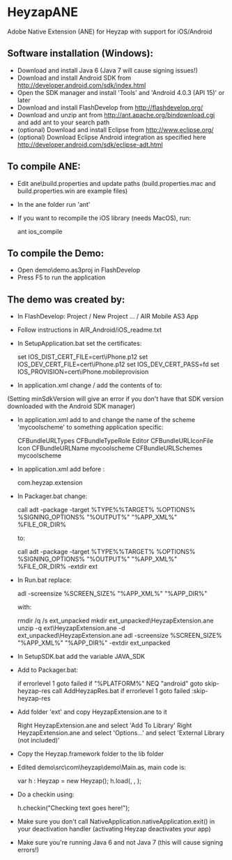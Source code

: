HeyzapANE
=========

Adobe Native Extension (ANE) for Heyzap with support for iOS/Android

Software installation (Windows):
--------------------------------

- Download and install Java 6 (Java 7 will cause signing issues!)
- Download and install Android SDK from http://developer.android.com/sdk/index.html
- Open the SDK manager and install 'Tools' and 'Android 4.0.3 (API 15)' or later
- Download and install FlashDevelop from http://flashdevelop.org/
- Download and unzip ant from http://ant.apache.org/bindownload.cgi and add ant to your search path
- (optional) Download and install Eclipse from http://www.eclipse.org/
- (optional) Download Eclipse Android integration as specified here http://developer.android.com/sdk/eclipse-adt.html

To compile ANE:
---------------

- Edit ane\build.properties and update paths (build.properties.mac and build.properties.win are example files)

- In the ane folder run 'ant'

- If you want to recompile the iOS library (needs MacOS), run:

	ant ios_compile

To compile the Demo:
--------------------

- Open demo\demo.as3proj in FlashDevelop
- Press F5 to run the application

The demo was created by:
------------------------

- In FlashDevelop: Project / New Project ... / AIR Mobile AS3 App

- Follow instructions in AIR_Android/iOS_readme.txt

- In SetupApplication.bat set the certificates:

	set IOS_DIST_CERT_FILE=cert\iPhone.p12
	set IOS_DEV_CERT_FILE=cert\iPhone.p12
	set IOS_DEV_CERT_PASS=fd
	set IOS_PROVISION=cert\iPhone.mobileprovision

- In application.xml change / add the contents of <manifestAdditions> to:

	<manifest android:installLocation="auto">
		<uses-sdk android:minSdkVersion="3"/>
		<uses-permission android:name="android.permission.INTERNET"/>
	</manifest>
	
(Setting minSdkVersion will give an error if you don't have that SDK version downloaded with the Android SDK manager)
	
- In application.xml add to <InfoAdditions> and change the name of the scheme 'mycoolscheme' to something application specific:

	<key>CFBundleURLTypes</key>
	<array>
			<dict>
	        		<key>CFBundleTypeRole</key>
	        		<string>Editor</string>
	        		<key>CFBundleURLIconFile</key>
	        		<string>Icon</string>
	        		<key>CFBundleURLName</key>
	        		<string>mycoolscheme</string>
	        		<key>CFBundleURLSchemes</key>
	        		<array>
	                		<string>mycoolscheme</string>
	       			</array>
			</dict>
	</array>


- In application.xml add before </application>:

	<extensions>
        <extensionID>com.heyzap.extension</extensionID>
    </extensions>
	
- In Packager.bat change:

	call adt -package -target %TYPE%%TARGET% %OPTIONS% %SIGNING_OPTIONS% "%OUTPUT%" "%APP_XML%" %FILE_OR_DIR%

	to:
	
	call adt -package -target %TYPE%%TARGET% %OPTIONS% %SIGNING_OPTIONS% "%OUTPUT%" "%APP_XML%" %FILE_OR_DIR% -extdir ext

- In Run.bat replace:

	adl -screensize %SCREEN_SIZE% "%APP_XML%" "%APP_DIR%"

	with:

	rmdir /q /s ext_unpacked
	mkdir ext_unpacked\HeyzapExtension.ane
	unzip -q ext\HeyzapExtension.ane -d ext_unpacked\HeyzapExtension.ane
	adl -screensize %SCREEN_SIZE% "%APP_XML%" "%APP_DIR%" -extdir ext_unpacked

- In SetupSDK.bat add the variable JAVA_SDK
		
- Add to Packager.bat:

	if errorlevel 1 goto failed
	if "%PLATFORM%" NEQ "android" goto skip-heyzap-res
	call AddHeyzapRes.bat
	if errorlevel 1 goto failed
	:skip-heyzap-res

- Add folder 'ext' and copy HeyzapExtension.ane to it
	
	Right HeyzapExtension.ane and select 'Add To Library'
	Right HeyzapExtension.ane and select 'Options...' and select 'External Library (not included)'
	
- Copy the Heyzap.framework folder to the lib folder

- Edited demo\src\com\heyzap\demo\Main.as, main code is:

	var h : Heyzap = new Heyzap();
	h.load(<open on application start>, <apple id>, <url scheme>); 
	
- Do a checkin using:

	h.checkin("Checking text goes here!");

- Make sure you don't call NativeApplication.nativeApplication.exit() in your deactivation handler (activating Heyzap deactivates your app)

- Make sure you're running Java 6 and not Java 7 (this will cause signing errors!)
